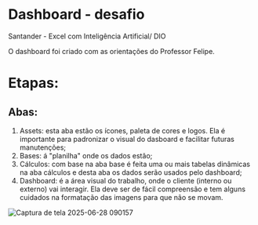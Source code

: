 # Dashboard - desafio
Santander - Excel com Inteligência Artificial/ DIO

O dashboard foi criado com as orientações do Professor Felipe.
# Etapas:
## Abas:
1. Assets: esta aba estão os ícones, paleta de cores e logos. Ela é importante para padronizar o visual do dasboard e facilitar futuras manutenções;
2. Bases: á "planilha" onde os dados estão;
3. Cálculos: com base na aba base é feita uma ou mais tabelas dinâmicas na aba cálculos e desta aba os dados serão usados pelo dashboard;
4. Dashboard: é a área visual do trabalho, onde o cliente (interno ou externo) vai interagir. Ela deve ser de fácil compreensão e tem alguns cuidados na formatação das imagens para que não se movam.

![Captura de tela 2025-06-28 090157](https://github.com/user-attachments/assets/189987fc-b539-4d21-b2f2-4e5b9e7f1eac)

